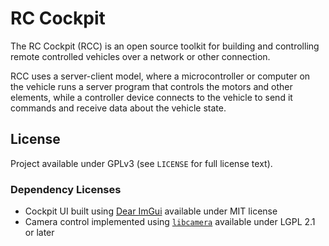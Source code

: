 # RC Cockpit

The RC Cockpit (RCC) is an open source toolkit for building and controlling remote controlled vehicles over a network or other connection.

RCC uses a server-client model, where a microcontroller or computer on the vehicle runs a server program that controls the motors and other elements, while a controller device connects to the vehicle to send it commands and receive data about the vehicle state.

## License

Project available under GPLv3 (see `LICENSE` for full license text).

### Dependency Licenses

- Cockpit UI built using [Dear ImGui](https://github.com/ocornut/imgui) available under MIT license
- Camera control implemented using [`libcamera`](https://github.com/libcamera-org/libcamera/) available under LGPL 2.1 or later
